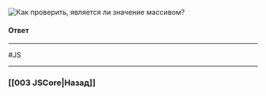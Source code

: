 ![Как проверить, является ли значение массивом?](https://youtu.be/G4iYlbilozM?t=68)

#### Ответ


___
#JS 

___

### [[003 JSCore|Назад]]